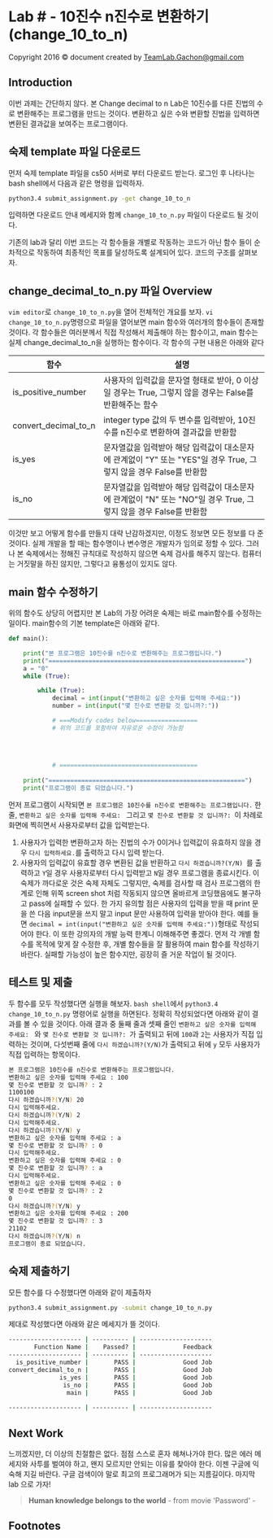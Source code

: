 Lab # - 10진수 n진수로 변환하기 (change_10_to_n)
=======================================
Copyright 2016 © document created by TeamLab.Gachon@gmail.com

## Introduction
이번 과제는 간단하지 않다. 
본 Change decimal to n Lab은 10진수를 다른 진법의 수로 변환해주는 프로그램을 만드는 것이다. 
변환하고 싶은 수와 변환할 진법을 입력하면 변환된 결과값을 보여주는 프로그램이다.

## 숙제 template 파일 다운로드
먼저 숙제 template 파일을 cs50 서버로 부터 다운로드 받는다. 로그인 후 나타나는 bash shell에서 다음과 같은 명령을 입력하자.
```bash
python3.4 submit_assignment.py -get change_10_to_n
```  
입력하면 다운로드 안내 메세지와 함께 `change_10_to_n.py` 파일이 다운로드 될 것이다. 

기존의 lab과  달리 이번 코드는 각 함수들을 개별로 작동하는 코드가 아닌 함수 들이 순차적으로 작동하여 최종적인 목표를 달성하도록 설계되어 있다. 코드의 구조를 살펴보자.


## change_decimal_to_n.py 파일 Overview

`vim editor`로 `change_10_to_n.py`을 열어 전체적인 개요를 보자. `vi change_10_to_n.py`명령으로 파일을 열어보면 main 함수와 여러개의 함수들이 존재할 것이다. 각 함수들은 여러분께서 직접 작성해서 제출해야 하는 함수이고, main 함수는 실제 change_decimal_to_n을 실행하는 함수이다. 각 함수의 구현 내용은 아래와 같다

함수           | 설명 
--------       | ---
is_positive_number      | 사용자의 입력값을 문자열 형태로 받아, 0 이상일 경우는 True, 그렇지 않을 경우는 False를 반환해주는 함수
convert_decimal_to_n      | integer type 값의 두 변수를 입력받아, 10진수를 n진수로 변환하여 결과값을 반환함 
is_yes    | 문자열값을 입력받아 해당 입력값이 대소문자에 관계없이 "Y" 또는 "YES"일 경우 True, 그렇지 않을 경우 False를 반환함
is_no    | 문자열값을 입력받아 해당 입력값이 대소문자에 관계없이 "N" 또는 "NO"일 경우 True, 그렇지 않을 경우 False를 반환함

이것만 보고 어떻게 함수를 만들지 대략 난감하겠지만, 이정도 정보면 모든 정보를 다 준 것이다. 실제 개발을 할 때는 함수명이나 변수명은 개발자가 임의로 정할 수 있다. 그러나 본 숙제에서는 정해진 규칙대로 작성하지 않으면 숙제 검사를 해주지 않는다. 컴퓨터는 거짓말을 하진 않지만, 그렇다고 융통성이 있지도 않다. 

## main 함수 수정하기
위의 함수도 상당히 어렵지만 본 Lab의 가장 어려운 숙제는 바로 main함수를 수정하는 일이다. main함수의 기본 template은 아래와 같다.
```python
def main():

    print("본 프로그램은 10진수를 n진수로 변환해주는 프로그램입니다.")
    print("======================================================")
    a = "0"
    while (True):

        while (True):
            decimal = int(input("변환하고 싶은 숫자를 입력해 주세요:"))
            number = int(input("몇 진수로 변환할 것 입니까?:"))

            # ===Modify codes below=================
            # 위의 코드를 포함하여 자유로운 수정이 가능함

    
    
    
            # ====================================== 
    
    print("======================================================")
    print("프로그램이 종료 되었습니다.")

```
먼저 프로그램이 시작되면 `본 프로그램은 10진수를 n진수로 변환해주는 프로그램입니다.` 한줄, `변환하고 싶은 숫자를 입력해 주세요: ` 그리고  `몇 진수로 변환할 것 입니까?: `이 차례로 화면에 찍히면서 사용자로부터 값을 입력받는다.
 1. 사용자가 입력한 변환하고자 하는 진법의 수가 0이거나 입력값이 유효하지 않을 경우 `다시 입력하세요.`를 출력하고 다시 입력 받는다.
 2. 사용자의 입력값이 유효할 경우 변환된 값을 반환하고 `다시 하겠습니까?(Y/N) `를 출력하고 `Y`일 경우 사용자로부터 다시 입력받고 `N`일 경우 프로그램을 종료시킨다.
이 숙제가 까다로운 것은 숙제 자체도 그렇지만, 숙제를 검사할 때 검사 프로그램의 한계로 인해 위쪽 screen shot 처럼 작동되지 않으면 올바르게 코딩했음에도 불구하고 pass에 실패할 수 있다. 
한 가지 유의할 점은 사용자의 입력을 받을 때 print 문을 쓴 다음 input문을 쓰지 말고 input 문만 사용하여 입력을 받아야 한다. 예를 들면 `decimal = int(input("변환하고 싶은 숫자를 입력해 주세요:"))`형태로 작성되어야 한다. 이 또한 강의자의 개발 능력 한계니 이해해주면 좋겠다.
먼저 각 개별 함수를 목적에 맞게 잘 수정한 후, 개별 함수들을 잘 활용하여 main 함수를 작성하기 바란다. 실패할 가능성이 높은 함수지만, 굉장히 즐 거운 작업이 될 것이다. 


## 테스트 및 제출
두 함수를 모두 작성했다면 실행을 해보자. `bash shell`에서 `python3.4 change_10_to_n.py` 명령어로 실행을 하면된다. 정확히 작성되었다면 아래와 같이 결과를 볼 수 있을 것이다. 아래 결과 중 둘째 줄과 셋째 줄인 `변환하고 싶은 숫자를 입력해 주세요: ` 와 `몇 진수로 변환할 것 입니까?: `가 출력되고 뒤에 `100`과 `2`는 사용자가 직접 입력하는 것이며, 다섯번째 줄에 `다시 하겠습니까?(Y/N)`가 출력되고 뒤에 `y`  모두 사용자가 직접 입력하는 항목이다.
```bash
본 프로그램은 10진수를 n진수로 변환해주는 프로그램입니다.
변환하고 싶은 숫자를 입력해 주세요 : 100
몇 진수로 변환할 것 입니까? : 2
1100100
다시 하겠습니까?(Y/N) 20
다시 입력해주세요.
다시 하겠습니까?(Y/N) 2
다시 입력해주세요.
다시 하겠습니까?(Y/N) y
변환하고 싶은 숫자를 입력해 주세요 : a
몇 진수로 변환할 것 입니까? : 0
다시 입력해주세요.
변환하고 싶은 숫자를 입력해 주세요 : 0
몇 진수로 변환할 것 입니까? : a
다시 입력해주세요.
변환하고 싶은 숫자를 입력해 주세요 : 0
몇 진수로 변환할 것 입니까? : 2
0
다시 하겠습니까?(Y/N) y
변환하고 싶은 숫자를 입력해 주세요 : 200
몇 진수로 변환할 것 입니까? : 3
21102
다시 하겠습니까?(Y/N) n
프로그램이 종료 되었습니다.
```

## 숙제 제출하기
모든 함수를 다 수정했다면 아래와 같이 제출하자
```bash
python3.4 submit_assignment.py -submit change_10_to_n.py
```

제대로 작성했다면 아래와 같은 메세지가 뜰 것이다.

```bash
-------------------- | ---------- | --------------------
       Function Name |    Passed? |             Feedback
-------------------- | ---------- | --------------------
  is_positive_number |       PASS |             Good Job
convert_decimal_to_n |       PASS |             Good Job
              is_yes |       PASS |             Good Job
               is_no |       PASS |             Good Job
                main |       PASS |             Good Job
    
-------------------- | ---------- | --------------------
```


## Next Work
느끼겠지만, 더 이상의 친절함은 없다. 점점 스스로 혼자 헤쳐나가야 한다. 많은 에러 메세지와 사투를 벌여야 하고, 왠지 모르지만 안되는 이유를 찾아야 한다. 이젠 구글에 익숙해 지길 바란다. 구글 검색이야 말로 최고의 프로그래머가 되는 지름길이다. 마지막 lab 으로 가자!

> **Human knowledge belongs to the world** - from movie 'Password' -

## Footnotes
